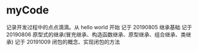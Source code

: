 # myCode

记录开发过程中的点点滴滴。从 hello world 开始
记于 20190805 继承基础
记于 20190806 原型式的继承(冒充继承、构造函数继承、原型继承、组合继承、类继承)
记于 20191009 闭包的概念、实现闭包的方法

